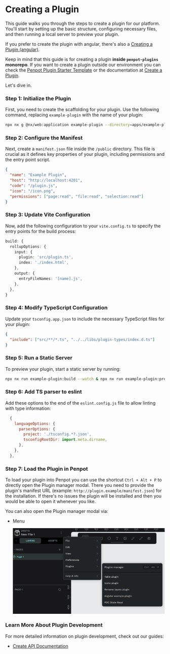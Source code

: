 # Creating a Plugin

This guide walks you through the steps to create a plugin for our platform. You'll start by setting up the basic structure, configuring necessary files, and then running a local server to preview your plugin.

If you prefer to create the plugin with angular, there's also a [Creating a Plugin (angular)](./create-angular-plugin.md).

Keep in mind that this guide is for creating a plugin **inside `penpot-plugins` monorepo**. If you want to create a plugin outside our environment you can check the [Penpot Plugin Starter Template](https://github.com/penpot/penpot-plugin-starter-template) or the documentation at [Create a Plugin](https://help.penpot.app/technical-guide/plugins/create-a-plugin/).

Let's dive in.

### Step 1: Initialize the Plugin

First, you need to create the scaffolding for your plugin. Use the following command, replacing `example-plugin` with the name of your plugin:

```sh
npx nx g @nx/web:application example-plugin --directory=apps/example-plugin
```

### Step 2: Configure the Manifest

Next, create a `manifest.json` file inside the `/public` directory. This file is crucial as it defines key properties of your plugin, including permissions and the entry point script.

```json
{
  "name": "Example Plugin",
  "host": "http://localhost:4201",
  "code": "/plugin.js",
  "icon": "/icon.png",
  "permissions": ["page:read", "file:read", "selection:read"]
}
```

### Step 3: Update Vite Configuration

Now, add the following configuration to your `vite.config.ts` to specify the entry points for the build process:

```typescript
build: {
  rollupOptions: {
    input: {
      plugin: 'src/plugin.ts',
      index: './index.html',
    },
    output: {
      entryFileNames: '[name].js',
    },
  },
}
```

### Step 4: Modify TypeScript Configuration

Update your `tsconfig.app.json` to include the necessary TypeScript files for your plugin:

```json
{
  "include": ["src/**/*.ts", "../../libs/plugin-types/index.d.ts"]
}
```

### Step 5: Run a Static Server

To preview your plugin, start a static server by running:

```sh
npx nx run example-plugin:build --watch & npx nx run example-plugin:preview
```

### Step 6: Add TS parser to eslint

Add these options to the end of the `eslint.config.js` file to allow linting with type information:

```js
  {
    languageOptions: {
      parserOptions: {
        project: './tsconfig.*?.json',
        tsconfigRootDir: import.meta.dirname,
      },
    },
  },
```

### Step 7: Load the Plugin in Penpot

To load your plugin into Penpot you can use the shortcut `Ctrl + Alt + P` to directly open the Plugin manager modal. There you need to provide the plugin's manifest URL (example: `http://plugin.example/manifest.json`) for the installation. If there's no issues the plugin will be installed and then you would be able to open it whenever you like.

You can also open the Plugin manager modal via:

- Menu

  ![Penpot's menu image](./images/plugin-menu.png)

### Learn More About Plugin Development

For more detailed information on plugin development, check out our guides:

- [Create API Documentation](./create-api.md)
